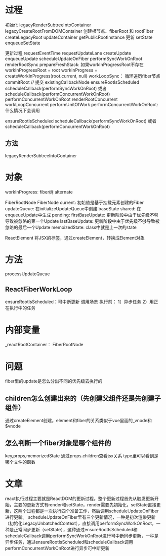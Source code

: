 # 过程
初始化
legacyRenderSubtreeIntoContainer
  legacyCreateRootFromDOMContainer 创建根节点、fiberRoot 和 rootFiber
    createLegacyRoot
  updateContainer
  getPublicRootInstance
更新
setState
  enqueueSetState


更新过程
requestEventTime
requestUpdateLane
createUpdate
enqueueUpdate
scheduleUpdateOnFiber
  performSyncWorkOnRoot
    renderRootSync
      prepareFreshStack: 如果workInProgressRoot不存在
        workInProgressRoot = root
        workInProgress = createWorkInProgress(root.current, null)
      workLoopSync： 循环遍历fiber节点
    commitRoot // 提交
      existingCallbackNode
  ensureRootIsScheduled
    scheduleCallback(performSyncWorkOnRoot)
    或者 scheduleCallback(performConcurrentWorkOnRoot)
      performConcurrentWorkOnRoot
        renderRootConcurrent
          workLoopConcurrent
            performUnitOfWork
        performConcurrentWorkOnRoot: 什么情况下会调用

ensureRootIsScheduled
  scheduleCallback(performSyncWorkOnRoot)
  或者 scheduleCallback(performConcurrentWorkOnRoot)

## 方法
legacyRenderSubtreeIntoContainer
# 对象
workInProgress: fiber树
  alternate

FiberRootNode FiberNode
  current: 初始值是基于挂载元素创建的Fiber
  updateQueue: 在initializeUpdateQueue中创建
    baseState
    shared: 在enqueueUpdate中生成
      pending:
    firstBaseUpdate: 更新阶段中由于优先级不够导致被忽略的第一个Update
    lastBaseUpdate: 更新阶段中由于优先级不够导致被忽略的最后一个Update
  memoizedState: class中就是上一次的state

ReactElement
将JSX的标签，通过createElement，转换成Element对象

# 方法
processUpdateQueue

## ReactFiberWorkLoop
ensureRootIsScheduled：可中断更新
调用场景
执行前： 1）异步任务 2）用正在执行中的任务

# 内部变量
_reactRootContainer： FiberRootNode

# 问题
fiber里的update是怎么分出不同的优先级去执行的

## children怎么创建出来的（先创建父组件还是先创建子组件）
通过createElement创建，element和fiber的关系类似于vue里面的_vnode和$vnode

## 怎么判断一个fiber对象是哪个组件的
key,props,memorizedState
通过props.children查看jsx关系
type里可以看到是哪个文件的函数



# 文章
react执行过程主要就是ReactDOM的更新过程，整个更新过程首先从触发更新开始，主要的更新方式有render和setState，render需要先初始化，setState直接更新，这两个过程都是一次执行四个准备工作，然后调用scheduleUpdateOnFiber进行更新。
scheduleUpdateOnFiber里有三个更新情况，一种是初次渲染更新（初始化LegacyUnbatchedContext），直接调用performSyncWorkOnRoot，一种是正常同步更新（setState），这种通过ensureRootIsScheduled和scheduleCallback调用performSyncWorkOnRoot进行可中断同步更新，一种是异步任务，通过ensureRootIsScheduled和scheduleCallback调用performConcurrentWorkOnRoot进行异步可中断更新